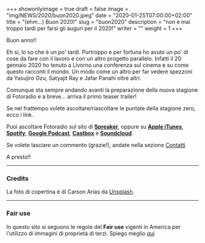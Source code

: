 +++
showonlyimage = true
draft = false
image = "img/NEWS/2020/buon2020.jpeg"
date = "2020-01-25T07:00:00+02:00"
title = "(ehm...) Buon 2020!"
slug = "buon2020"
description = "non è mai troppo tardi per farsi gli auguri per il 2020!"
writer = ""
weight = 1
+++

Buon anno!!
<!--more-->

Eh si, lo so che è un po' tardi. Purtroppo e per fortuna ho avuto un po' di cose da fare con il lavoro e con un altro progetto parallelo. Infatti il 20 gennaio 2020 ho tenuto a Livorno una conferenza sul cinema e su come questo racconti il mondo. Un modo come un altro per far vedere spezzoni da Yasujiro Ozu, Satyajit Ray e Jafar Panahi oltre altri.

Comunque sta sempre andando avanti la preparazione della nuova stagione di Fotoradio e a breve... arriva il primo teaser trailer!

Se nel frattempo volete ascoltare/riascoltare le puntate della stagione zero, ecco i link.

Puoi ascoltare Fotoradio sul sito di <a href="https://www.spreaker.com/show/fotoradio-un-podcast-sulle-fotografie">**Spreaker**</a>, oppure su <a target="blank" href="https://podcasts.apple.com/it/podcast/fotoradio-un-podcast-sulle-fotografie/id1473090985">**Apple iTunes**</a>, <a target="blank" href="https://open.spotify.com/show/3dzBBFOJD2gaz2pRdhlzYh">**Spotify**</a>, <a target="blank" href="https://www.google.com/podcasts?feed=aHR0cHM6Ly93d3cuc3ByZWFrZXIuY29tL3Nob3cvMzYwNzI4OS9lcGlzb2Rlcy9mZWVk">**Google Podcast**</a>, <a target="blank" href="https://castbox.fm/channel/Fotoradio-un-podcast-sulle-fotografie-id2203635?country=it">**Castbox**</a> e <a target="blank" href="https://soundcloud.com/user-153455998">**Soundcloud**</a>.

Se volete lasciare un commento (grazie!), andate nella sezione <a href="/contact/">Contatti</a>

A presto!!


- - -

### Credits

La foto di copertina è di Carson Arias da <a href="https://unsplash.com/@carsonarias">Unsplash</a>.

- - -


### Fair use

In questo sito si seguono le regole del **Fair use** vigenti in America per l'utilizzo di immagini di proprietà di terzi. Spiego meglio <a href="/static_page/fair_use/">qui</a>
